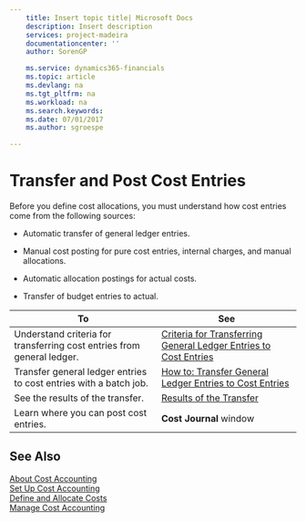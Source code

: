 ```yaml
---
    title: Insert topic title| Microsoft Docs
    description: Insert description
    services: project-madeira
    documentationcenter: ''
    author: SorenGP

    ms.service: dynamics365-financials
    ms.topic: article
    ms.devlang: na
    ms.tgt_pltfrm: na
    ms.workload: na
    ms.search.keywords:
    ms.date: 07/01/2017
    ms.author: sgroespe

---
```

# Transfer and Post Cost Entries
Before you define cost allocations, you must understand how cost entries come from the following sources:  

-   Automatic transfer of general ledger entries.  

-   Manual cost posting for pure cost entries, internal charges, and manual allocations.  

-   Automatic allocation postings for actual costs.  

-   Transfer of budget entries to actual.  

|**To**|**See**|  
|------------|-------------|  
|Understand criteria for transferring cost entries from general ledger.|[Criteria for Transferring General Ledger Entries to Cost Entries](criteria-for-transferring-general-ledger-entries-to-cost-entries.md)|  
|Transfer general ledger entries to cost entries with a batch job.|[How to: Transfer General Ledger Entries to Cost Entries](automatic-transfer-and-combined-entries.md)|  
|See the results of the transfer.|[Results of the Transfer](results-of-the-transfer.md)|  
|Learn where you can post cost entries.|**Cost Journal** window|  

## See Also  
 [About Cost Accounting](about-cost-accounting.md)   
 [Set Up Cost Accounting](set-up-cost-accounting.md)   
 [Define and Allocate Costs](define-and-allocate-costs.md)   
 [Manage Cost Accounting](manage-cost-accounting.md)
